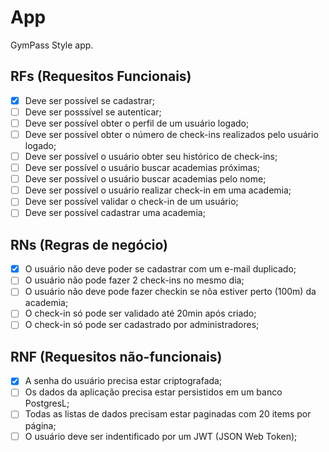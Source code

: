 # App

GymPass Style app.

## RFs (Requesitos Funcionais)

- [x] Deve ser possível  se cadastrar;
- [ ] Deve ser posssível se autenticar;
- [ ] Deve ser possível obter o perfil de um usuário logado;
- [ ] Deve ser possível obter o número de check-ins realizados pelo usuário logado;
- [ ] Deve ser possível o usuário obter seu histórico de check-ins;
- [ ] Deve ser possível o usuário buscar academias próximas;
- [ ] Deve ser possível o usuário buscar academias pelo nome;
- [ ] Deve ser possível o usuário realizar check-in  em uma academia;
- [ ] Deve ser possível validar o check-in de um usuário;
- [ ] Deve ser possível cadastrar uma academia; 

## RNs (Regras de negócio)

- [x] O usuário não deve poder se cadastrar com um e-mail duplicado;
- [ ] O usuário não pode fazer 2 check-ins no mesmo dia;
- [ ] O usuário não deve pode fazer checkin se nõa estiver perto (100m) da academia;
- [ ] O check-in só pode ser validado até 20min após criado;
- [ ] O check-in só pode ser cadastrado por administradores;

## RNF (Requesitos não-funcionais)

- [x] A senha do usuário precisa estar criptografada;
- [ ] Os dados da aplicação precisa estar persistidos em um banco PostgresL;
- [ ] Todas as listas de dados precisam estar paginadas com 20 items por página;
- [ ] O usuário deve ser indentificado por um JWT (JSON Web Token);